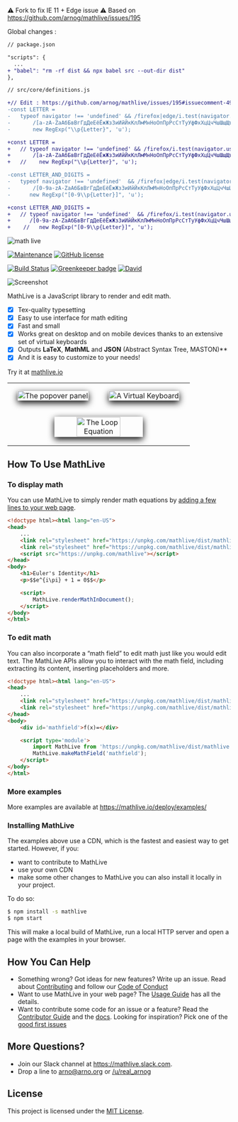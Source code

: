 ⚠️ Fork to fix IE 11 + Edge issue ⚠️
Based on https://github.com/arnog/mathlive/issues/195

Global changes :

```diff
// package.json

"scripts": {
  ...
+ "babel": "rm -rf dist && npx babel src --out-dir dist"
},
```

```diff
// src/core/definitions.js

+// Edit : https://github.com/arnog/mathlive/issues/195#issuecomment-493741744
-const LETTER =
-   typeof navigator !== 'undefined' && /firefox|edge/i.test(navigator.userAgent) ?
-       /[a-zA-ZаАбБвВгГдДеЕёЁжЖзЗиИйЙкКлЛмМнНоОпПрРсСтТуУфФхХцЦчЧшШщЩъЪыЫьЬэЭюЮяĄąĆćĘęŁłŃńÓóŚśŹźŻżàâäôéèëêïîçùûüÿæœÀÂÄÔÉÈËÊÏÎŸÇÙÛÜÆŒäöüßÄÖÜẞàèéìíîòóùúÀÈÉÌÍÎÒÓÙÚáéíñóúüÁÉÍÑÓÚÜ]/ :
-       new RegExp("\\p{Letter}", 'u');

+const LETTER =
+   // typeof navigator !== 'undefined' && /firefox/i.test(navigator.userAgent) ?
+       /[a-zA-ZаАбБвВгГдДеЕёЁжЖзЗиИйЙкКлЛмМнНоОпПрРсСтТуУфФхХцЦчЧшШщЩъЪыЫьЬэЭюЮяĄąĆćĘęŁłŃńÓóŚśŹźŻżàâäôéèëêïîçùûüÿæœÀÂÄÔÉÈËÊÏÎŸÇÙÛÜÆŒäöüßÄÖÜẞàèéìíîòóùúÀÈÉÌÍÎÒÓÙÚáéíñóúüÁÉÍÑÓÚÜ]/; // :
+   //    new RegExp("\\p{Letter}", 'u');

-const LETTER_AND_DIGITS =
-   typeof navigator !== 'undefined'  && /firefox|edge/i.test(navigator.userAgent) ?
-       /[0-9a-zA-ZаАбБвВгГдДеЕёЁжЖзЗиИйЙкКлЛмМнНоОпПрРсСтТуУфФхХцЦчЧшШщЩъЪыЫьЬэЭюЮяĄąĆćĘęŁłŃńÓóŚśŹźŻżàâäôéèëêïîçùûüÿæœÀÂÄÔÉÈËÊÏÎŸÇÙÛÜÆŒäöüßÄÖÜẞàèéìíîòóùúÀÈÉÌÍÎÒÓÙÚáéíñóúüÁÉÍÑÓÚÜ]/ :
-      new RegExp("[0-9\\p{Letter}]", 'u');

+const LETTER_AND_DIGITS =
+   // typeof navigator !== 'undefined'  && /firefox/i.test(navigator.userAgent) ?
+      /[0-9a-zA-ZаАбБвВгГдДеЕёЁжЖзЗиИйЙкКлЛмМнНоОпПрРсСтТуУфФхХцЦчЧшШщЩъЪыЫьЬэЭюЮяĄąĆćĘęŁłŃńÓóŚśŹźŻżàâäôéèëêïîçùûüÿæœÀÂÄÔÉÈËÊÏÎŸÇÙÛÜÆŒäöüßÄÖÜẞàèéìíîòóùúÀÈÉÌÍÎÒÓÙÚáéíñóúüÁÉÍÑÓÚÜ]/; // :
+    //   new RegExp("[0-9\\p{Letter}]", 'u');
```

<img alt="math live" src="assets/logo-1024.jpg?raw=true">



[![Maintenance](https://img.shields.io/maintenance/yes/2019.svg)]()
[![GitHub license](https://img.shields.io/badge/license-MIT-brightgreen.svg)](https://raw.githubusercontent.com/arnog/mathlive/master/LICENSE.txt)

[![Build Status](https://travis-ci.org/arnog/mathlive.svg?branch=master)](https://travis-ci.org/arnog/mathlive)
[![Greenkeeper badge](https://badges.greenkeeper.io/arnog/mathlive.svg)](https://greenkeeper.io/)
[![David](https://img.shields.io/david/dev/arnog/mathlive.svg)]()



<img alt="Screenshot" src="assets/screenshots/screenshot.jpg">


MathLive is a JavaScript library to render and edit math.

- [x] Tex-quality typesetting
- [x] Easy to use interface for math editing
- [x] Fast and small
- [x] Works great on desktop and on mobile devices thanks to an extensive set of virtual keyboards
- [x] Outputs **LaTeX**, **MathML** and **JSON** (Abstract Syntax Tree, MASTON)**
- [x] And it is easy to customize to your needs!

Try it at [mathlive.io](https://mathlive.io)

<table align="center" >
    <tr>
        <td width='50%' align='center' style="border:none;">
            <img alt="The popover panel"
            style='margin:15px; box-shadow: 0px 5px 15px #000; border: 1px solid #eee'
            src="assets/screenshots/popover.png">
        </td>
        <td width='50%' align='center' style="border:none;">
            <img alt="A Virtual Keyboard"
            style='margin:15px; box-shadow: 0px 5px 15px #000; border: 1px solid #eee'
            src="assets/screenshots/virtualKeyboard.png">
        </td>
    </tr>
    <tr style="background-color: initial; border: none;">
        <td colspan="2" align="center" style="border:none;">
            <img width="50%" alt="The Loop Equation"
            style='margin:15px; box-shadow: 0px 5px 15px #000; border: 1px solid #eee'
            src="assets/screenshots/loop-eqn.png">
        </td>
    </tr>
</table>


## How To Use MathLive


### To display math
You can use MathLive to simply render math equations by
[adding a few lines to your web page](tutorials/USAGE_GUIDE.md).

```html
<!doctype html><html lang="en-US">
<head>
    ...
    <link rel="stylesheet" href="https://unpkg.com/mathlive/dist/mathlive.core.css">
    <link rel="stylesheet" href="https://unpkg.com/mathlive/dist/mathlive.css">
    <script src="https://unpkg.com/mathlive"></script>
</head>
<body>
    <h1>Euler's Identity</h1>
    <p>$$e^{i\pi} + 1 = 0$$</p>

    <script>
        MathLive.renderMathInDocument();
    </script>
</body>
</html>
```


### To edit math
You can also incorporate a “math field” to edit math just like you would edit
text. The MathLive APIs allow you to interact with the math field,
including extracting its content, inserting placeholders and more.

```html
<!doctype html><html lang="en-US">
<head>
    ...
    <link rel="stylesheet" href="https://unpkg.com/mathlive/dist/mathlive.core.css">
    <link rel="stylesheet" href="https://unpkg.com/mathlive/dist/mathlive.css">
</head>
<body>
    <div id='mathfield'>f(x)=</div>

    <script type='module'>
        import MathLive from 'https://unpkg.com/mathlive/dist/mathlive.mjs';
        MathLive.makeMathField('mathfield');
    </script>
</body>
</html>
```

### More examples

More examples are available at https://mathlive.io/deploy/examples/


### Installing MathLive

The examples above use a CDN, which is the fastest and easiest way to get started.
However, if you:
- want to contribute to MathLive
- use your own CDN
- make some other changes to MathLive
you can also install it locally in your project.

To do so:
```bash
$ npm install -s mathlive
$ npm start
```
This will make a local build of MathLive, run a local HTTP server and open a page with the examples in your browser.

## How You Can Help

* Something wrong? Got ideas for new features? Write up an issue. Read about
[Contributing](CONTRIBUTING.md) and follow our [Code of Conduct](CODE_OF_CONDUCT.md)
* Want to use MathLive in your web page? The [Usage Guide](tutorials/USAGE_GUIDE.md)
has all the details.
* Want to contribute some code for an issue or a feature? Read the
[Contributor Guide](tutorials/CONTRIBUTOR_GUIDE.md) and the
[docs](http://docs.mathlive.io). Looking for inspiration? Pick one of
the [good first issues](https://github.com/arnog/mathlive/labels/good%20first%20issue)

## More Questions?

* Join our Slack channel at https://mathlive.slack.com.
* Drop a line to arno@arno.org or [/u/real_arnog](https://www.reddit.com/user/real_arnog)

## License

This project is licensed under the [MIT License](LICENSE.txt).
